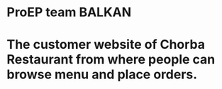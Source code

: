 # ProEP team BALKAN

# The customer website of Chorba Restaurant from where people can browse menu and place orders.
